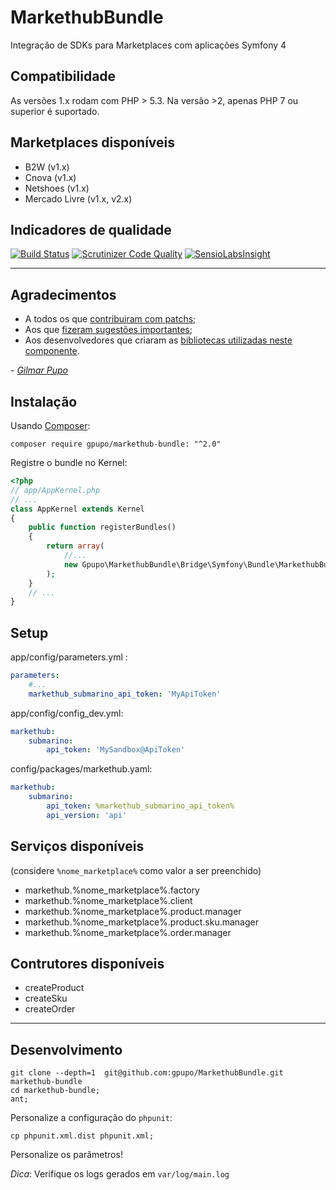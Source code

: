 # MarkethubBundle

Integração de SDKs para Marketplaces com aplicações Symfony 4

## Compatibilidade

As versões 1.x rodam com PHP > 5.3. Na versão >2, apenas PHP 7 ou superior é suportado.

## Marketplaces disponíveis

- B2W (v1.x)
- Cnova (v1.x)
- Netshoes (v1.x)
- Mercado Livre (v1.x, v2.x)

## Indicadores de qualidade

[![Build Status](https://secure.travis-ci.org/gpupo/MarkethubBundle.png?branch=master)](http://travis-ci.org/gpupo/MarkethubBundle)
[![Scrutinizer Code Quality](https://scrutinizer-ci.com/g/gpupo/MarkethubBundle/badges/quality-score.png?b=master)](https://scrutinizer-ci.com/g/gpupo/MarkethubBundle/?branch=master)
[![SensioLabsInsight](https://insight.sensiolabs.com/projects/e4572276-e535-43b3-88ff-0bbc3cdcff3f/small.png)](https://insight.sensiolabs.com/projects/e4572276-e535-43b3-88ff-0bbc3cdcff3f)


---

## Agradecimentos

* A todos os que [contribuiram com patchs](https://github.com/gpupo/MarkethubBundle/contributors);
* Aos que [fizeram sugestões importantes](https://github.com/gpupo/MarkethubBundle/issues);
* Aos desenvolvedores que criaram as [bibliotecas utilizadas neste componente](https://github.com/gpupo/MarkethubBundle/blob/master/Resources/doc/libraries-list.md).

 _- [Gilmar Pupo](http://www.gpupo.com/)_



## Instalação

Usando [Composer](http://getcomposer.com):

    composer require gpupo/markethub-bundle: "^2.0"

Registre o bundle no Kernel:

```php
<?php
// app/AppKernel.php
// ...
class AppKernel extends Kernel
{
    public function registerBundles()
    {
        return array(
            //...
            new Gpupo\MarkethubBundle\Bridge\Symfony\Bundle\MarkethubBundle(),
        );
    }
    // ...
}
```

## Setup

app/config/parameters.yml :

```yaml
parameters:
    #...
    markethub_submarino_api_token: 'MyApiToken'
```

app/config/config_dev.yml:

```yaml
markethub:
    submarino:
        api_token: 'MySandbox@ApiToken'
```

config/packages/markethub.yaml:

```yaml
markethub:
    submarino:
        api_token: %markethub_submarino_api_token%
        api_version: 'api'
```

## Serviços disponíveis

(considere ``%nome_marketplace%`` como valor a ser preenchido)

- markethub.%nome_marketplace%.factory
- markethub.%nome_marketplace%.client
- markethub.%nome_marketplace%.product.manager
- markethub.%nome_marketplace%.product.sku.manager
- markethub.%nome_marketplace%.order.manager

## Contrutores disponíveis

- createProduct
- createSku
- createOrder



---

## Desenvolvimento

    git clone --depth=1  git@github.com:gpupo/MarkethubBundle.git markethub-bundle
    cd markethub-bundle;
    ant;

Personalize a configuração do ``phpunit``:

    cp phpunit.xml.dist phpunit.xml;

Personalize os parâmetros!



*Dica*: Verifique os logs gerados em ``var/log/main.log``
